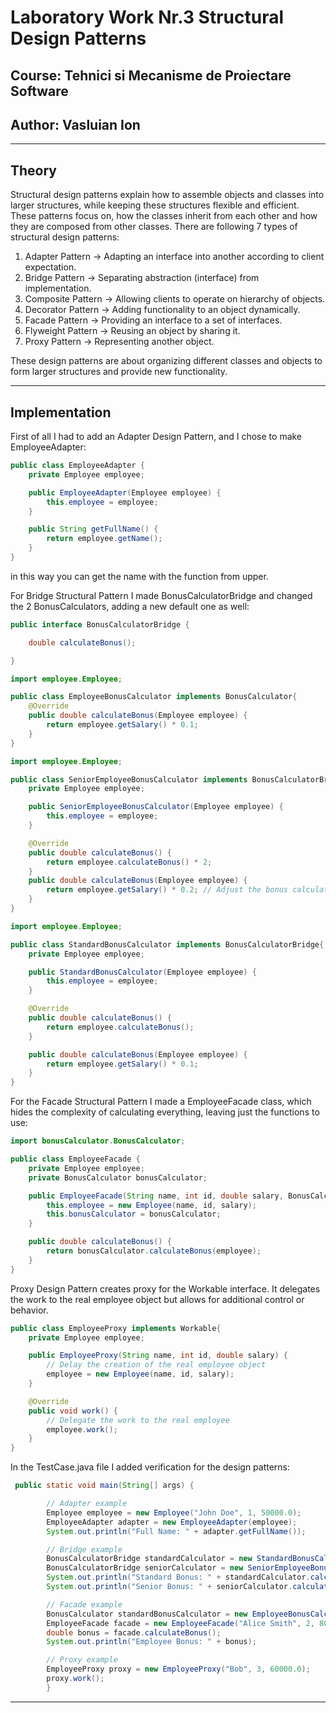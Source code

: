 # Laboratory Work Nr.3 Structural Design Patterns
## Course: Tehnici si Mecanisme de Proiectare Software
## Author: Vasluian Ion
****
## Theory
Structural design patterns explain how to assemble objects and classes into larger structures, while keeping these structures flexible and efficient. These patterns focus on, how the classes inherit from each other and how they are composed from other classes.
There are following 7 types of structural design patterns:

1. Adapter Pattern -> Adapting an interface into another according to client expectation.
2. Bridge Pattern -> Separating abstraction (interface) from implementation.
3. Composite Pattern -> Allowing clients to operate on hierarchy of objects.
4. Decorator Pattern -> Adding functionality to an object dynamically.
5. Facade Pattern -> Providing an interface to a set of interfaces.
6. Flyweight Pattern -> Reusing an object by sharing it.
7. Proxy Pattern -> Representing another object.

These design patterns are about organizing different classes and objects to form larger structures and provide new functionality.

****
## Implementation

First of all I had to add an Adapter Design Pattern, and I chose to make EmployeeAdapter:
```java
public class EmployeeAdapter {
    private Employee employee;

    public EmployeeAdapter(Employee employee) {
        this.employee = employee;
    }

    public String getFullName() {
        return employee.getName();
    }
}
```
in this way you can get the name with the function from upper.

For Bridge Structural Pattern I made BonusCalculatorBridge and changed the 2 BonusCalculators, adding a new default one as well: 
```java
public interface BonusCalculatorBridge {

    double calculateBonus();

}

import employee.Employee;

public class EmployeeBonusCalculator implements BonusCalculator{
    @Override
    public double calculateBonus(Employee employee) {
        return employee.getSalary() * 0.1;
    }
}

import employee.Employee;

public class SeniorEmployeeBonusCalculator implements BonusCalculatorBridge {
    private Employee employee;

    public SeniorEmployeeBonusCalculator(Employee employee) {
        this.employee = employee;
    }

    @Override
    public double calculateBonus() {
        return employee.calculateBonus() * 2;
    }
    public double calculateBonus(Employee employee) {
        return employee.getSalary() * 0.2; // Adjust the bonus calculation as needed
    }
}

import employee.Employee;

public class StandardBonusCalculator implements BonusCalculatorBridge{
    private Employee employee;

    public StandardBonusCalculator(Employee employee) {
        this.employee = employee;
    }

    @Override
    public double calculateBonus() {
        return employee.calculateBonus();
    }

    public double calculateBonus(Employee employee) {
        return employee.getSalary() * 0.1;
    }
}
```

For the Facade Structural Pattern I made a EmployeeFacade class, which hides the complexity of calculating everything, leaving just the functions to use:

```java
import bonusCalculator.BonusCalculator;

public class EmployeeFacade {
    private Employee employee;
    private BonusCalculator bonusCalculator;

    public EmployeeFacade(String name, int id, double salary, BonusCalculator bonusCalculator) {
        this.employee = new Employee(name, id, salary);
        this.bonusCalculator = bonusCalculator;
    }

    public double calculateBonus() {
        return bonusCalculator.calculateBonus(employee);
    }
}
```

Proxy Design Pattern creates proxy for the Workable interface. It delegates the work to the real employee object but allows for additional control or behavior.
```java
public class EmployeeProxy implements Workable{
    private Employee employee;

    public EmployeeProxy(String name, int id, double salary) {
        // Delay the creation of the real employee object
        employee = new Employee(name, id, salary);
    }

    @Override
    public void work() {
        // Delegate the work to the real employee
        employee.work();
    }
}
```

In the TestCase.java file I added verification for the design patterns:
```java
 public static void main(String[] args) {

        // Adapter example
        Employee employee = new Employee("John Doe", 1, 50000.0);
        EmployeeAdapter adapter = new EmployeeAdapter(employee);
        System.out.println("Full Name: " + adapter.getFullName());

        // Bridge example
        BonusCalculatorBridge standardCalculator = new StandardBonusCalculator(employee);
        BonusCalculatorBridge seniorCalculator = new SeniorEmployeeBonusCalculator(employee);
        System.out.println("Standard Bonus: " + standardCalculator.calculateBonus());
        System.out.println("Senior Bonus: " + seniorCalculator.calculateBonus());

        // Facade example
        BonusCalculator standardBonusCalculator = new EmployeeBonusCalculator();
        EmployeeFacade facade = new EmployeeFacade("Alice Smith", 2, 80000.0, standardBonusCalculator);
        double bonus = facade.calculateBonus();
        System.out.println("Employee Bonus: " + bonus);

        // Proxy example
        EmployeeProxy proxy = new EmployeeProxy("Bob", 3, 60000.0);
        proxy.work();
        }
```
****
